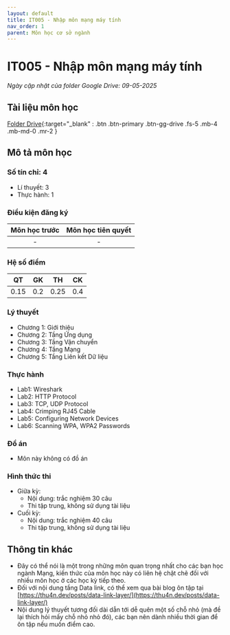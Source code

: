 ```yaml
---
layout: default
title: IT005 - Nhập môn mạng máy tính
nav_order: 1
parent: Môn học cơ sở ngành
---
```


# IT005 - Nhập môn mạng máy tính

*Ngày cập nhật của folder Google Drive: 09-05-2025*
## Tài liệu môn học

[Folder Drive](https://drive.google.com/drive/folders/15npxooeDWdVEpDeeGuqFoz957aFsEZ7V?usp=drive_link){:target="_blank" : .btn .btn-primary .btn-gg-drive .fs-5 .mb-4 .mb-md-0 .mr-2 }

## Mô tả môn học

### Số tín chỉ: 4
- Lí thuyết: 3
- Thực hành: 1

### Điều kiện đăng ký

| Môn học trước| Môn học tiên quyết  |
|------|-----|
| <center> - </center>| <center>-</center>|

### Hệ số điểm

| QT   | GK  | TH  | CK  |
|------|-----|-----|-----|
| <center>0.15</center>| <center>0.2</center>| <center>0.25</center> | <center>0.4</center> |

### Lý thuyết

- Chương 1: Giới thiệu
- Chương 2: Tầng Ứng dụng
- Chương 3: Tầng Vận chuyển
- Chương 4: Tầng Mạng
- Chương 5: Tầng Liên kết Dữ liệu

### Thực hành

- Lab1: Wireshark
- Lab2: HTTP Protocol
- Lab3: TCP, UDP Protocol
- Lab4: Crimping RJ45 Cable
- Lab5: Configuring Network Devices
- Lab6: Scanning WPA, WPA2 Passwords

### Đồ án

- Môn này không có đồ án

### Hình thức thi

- Giữa kỳ: 
    - Nội dung: trắc nghiệm 30 câu
    - Thi tập trung, không sử dụng tài liệu
- Cuối kỳ:
    - Nội dung: trắc nghiệm 40 câu
    - Thi tập trung, không sử dụng tài liệu
    
## Thông tin khác

- Đây có thể nói là một trong những môn quan trọng nhất cho các bạn học ngành Mạng, kiến thức của môn học này có liên hệ chặt chẽ đối với nhiều môn học ở các học kỳ tiếp theo.
- Đối với nội dung tầng Data link, có thể xem qua bài blog ôn tập tại [https://thu4n.dev/posts/data-link-layer/](https://thu4n.dev/posts/data-link-layer/)
- Nội dung lý thuyết tương đối dài dẫn tới dễ quên một số chỗ nhỏ (mà đề lại thích hỏi mấy chỗ nhỏ nhỏ đó), các bạn nên dành nhiều thời gian để ôn tập nếu muốn điểm cao.
